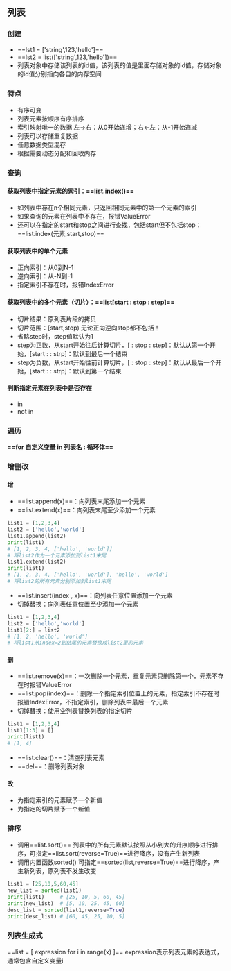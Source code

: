 ## 列表
### 创建
- ==lst1 = \['string',123,'hello']==
- ==lst2 = list(\['string',123,'hello'])==
- 列表对象中存储该列表的id值，该列表的值是里面存储对象的id值，存储对象的id值分别指向各自的内存空间
### 特点
- 有序可变
- 列表元素按顺序有序排序
- 索引映射唯一的数据
左→右：从0开始递增；右←左：从-1开始递减
- 列表可以存储重复数据
- 任意数据类型混存
- 根据需要动态分配和回收内存
### 查询
#### 获取列表中指定元素的索引：==list.index()==
- 如列表中存在n个相同元素，只返回相同元素中的第一个元素的索引
- 如果查询的元素在列表中不存在，报错ValueError
- 还可以在指定的start和stop之间进行查找，包括start但不包括stop：==list.index(元素,start,stop)==
#### 获取列表中的单个元素
- 正向索引：从0到N-1
- 逆向索引：从-N到-1
- 指定索引不存在时，报错IndexError
#### 获取列表中的多个元素（切片）：==list\[start : stop : step]==
- 切片结果：原列表片段的拷贝
- 切片范围：\[start,stop) 无论正向逆向stop都不包括！
- 省略step时，step值默认为1
- step为正数，从start开始往后计算切片，\[ : stop : step]：默认从第一个开始，\[start : : strp]：默认到最后一个结束
- step为负数，从start开始往前计算切片，\[ : stop : step]：默认从最后一个开始，\[start : : strp]：默认到第一个结束
#### 判断指定元素在列表中是否存在
- in
- not in
### 遍历
**==for 自定义变量 in 列表名 : 
	循环体==**

### 增删改
#### 增
- ==list.append(x)==：向列表末尾添加一个元素
- ==list.extend(x)==：向列表末尾至少添加一个元素
```python
list1 = [1,2,3,4]  
list2 = ['hello','world']  
list1.append(list2)  
print(list1) 
# [1, 2, 3, 4, ['hello', 'world']] 
# 将list2作为一个元素添加到list1末尾
list1.extend(list2)  
print(list1) 
# [1, 2, 3, 4, ['hello', 'world'], 'hello', 'world']
# 将list2的所有元素分别添加到list1末尾
```
- ==list.insert(index , x)==：向列表任意位置添加一个元素
- 切掉替换：向列表任意位置至少添加一个元素
```python
list1 = [1,2,3,4]
list2 = ['hello','world']
list1[2:] = list2
# [1, 2, 'hello', 'world']
# 将list1从index=2到结尾的元素替换成list2里的元素
```
#### 删
- ==list.remove(x)==：一次删除一个元素，重复元素只删除第一个，元素不存在时报错ValueError
- ==list.pop(index)==：删除一个指定索引位置上的元素，指定索引不存在时报错IndexError，不指定索引，删除列表中最后一个元素
- 切掉替换：使用空列表替换列表的指定切片
```python
list1 = [1,2,3,4]  
list1[1:3] = []  
print(list1)
# [1, 4]
```
- ==list.clear()==：清空列表元素
- ==del==：删除列表对象
#### 改
- 为指定索引的元素赋予一个新值
- 为指定的切片赋予一个新值

### 排序
- 调用==list.sort()==
列表中的所有元素默认按照从小到大的升序顺序进行排序，可指定==list.sort(reverse=True)==进行降序，没有产生新列表
- 调用内置函数sorted()
可指定==sorted(list,reverse=True)==进行降序，产生新列表，原列表不发生改变
```python
list1 = [25,10,5,60,45]  
new_list = sorted(list1)  
print(list1)     # [25, 10, 5, 60, 45]
print(new_list)  # [5, 10, 25, 45, 60]
desc_list = sorted(list1,reverse=True)  
print(desc_list) # [60, 45, 25, 10, 5]
```
### 列表生成式
==list = \[ expression for i in range(x) ]==
expression表示列表元素的表达式，通常包含自定义变量i